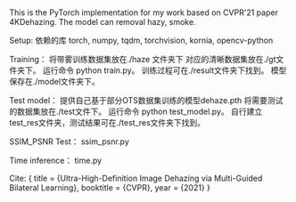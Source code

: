 # 
This is the PyTorch implementation for my work based on CVPR'21 paper 4KDehazing. 
The model can removal hazy, smoke.


Setup:
依赖的库
torch, numpy, tqdm, torchvision, kornia, opencv-python


Training：
将带雾训练数据集放在./haze 文件夹下 对应的清晰数据集放在./gt文件夹下。
运行命令 python train.py。 
训练过程可在./result文件夹下找到。
模型保存在./model文件夹下。

Test model：
提供自己基于部分OTS数据集训练的模型dehaze.pth
将需要测试的数据集放在./test文件下。
运行命令 python test_model.py。
自行建立test_res文件夹，测试结果可在./test_res文件夹下找到。

SSIM_PSNR Test：
ssim_psnr.py

Time inference：
time.py

Cite:
{
  title     = {Ultra-High-Definition Image Dehazing via Multi-Guided Bilateral Learning},
  booktitle = {CVPR},
  year      = {2021}
}






